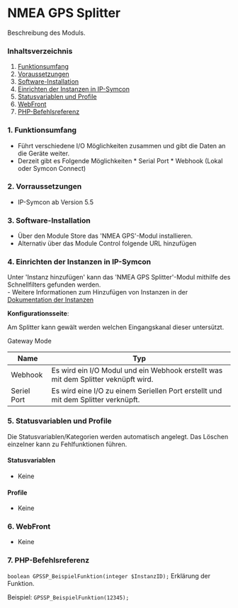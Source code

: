 # NMEA GPS Splitter
Beschreibung des Moduls.

### Inhaltsverzeichnis

1. [Funktionsumfang](#1-funktionsumfang)
2. [Voraussetzungen](#2-voraussetzungen)
3. [Software-Installation](#3-software-installation)
4. [Einrichten der Instanzen in IP-Symcon](#4-einrichten-der-instanzen-in-ip-symcon)
5. [Statusvariablen und Profile](#5-statusvariablen-und-profile)
6. [WebFront](#6-webfront)
7. [PHP-Befehlsreferenz](#7-php-befehlsreferenz)

### 1. Funktionsumfang

* Führt verschiedene I/O Möglichkeiten zusammen und gibt die Daten an die Geräte weiter.
* Derzeit gibt es Folgende Möglichkeiten
       * Serial Port
       * Webhook (Lokal oder Symcon Connect)

### 2. Vorraussetzungen

- IP-Symcon ab Version 5.5

### 3. Software-Installation

* Über den Module Store das 'NMEA GPS'-Modul installieren.
* Alternativ über das Module Control folgende URL hinzufügen

### 4. Einrichten der Instanzen in IP-Symcon

 Unter 'Instanz hinzufügen' kann das 'NMEA GPS Splitter'-Modul mithilfe des Schnellfilters gefunden werden.  
	- Weitere Informationen zum Hinzufügen von Instanzen in der [Dokumentation der Instanzen](https://www.symcon.de/service/dokumentation/konzepte/instanzen/#Instanz_hinzufügen)

__Konfigurationsseite__:

Am Splitter kann gewält werden welchen Eingangskanal dieser untersützt.

Gateway Mode

Name   | Typ
------ | -------
Webhook | Es wird ein I/O Modul und ein Webhook erstellt was mit dem Splitter veknüpft wird.
Seriel Port | Es wird eine I/O zu einem Seriellen Port erstellt und mit dem Splitter verknüpft.


### 5. Statusvariablen und Profile

Die Statusvariablen/Kategorien werden automatisch angelegt. Das Löschen einzelner kann zu Fehlfunktionen führen.

#### Statusvariablen

- Keine

#### Profile

- Keine

### 6. WebFront

- Keine

### 7. PHP-Befehlsreferenz

`boolean GPSSP_BeispielFunktion(integer $InstanzID);`
Erklärung der Funktion.

Beispiel:
`GPSSP_BeispielFunktion(12345);`